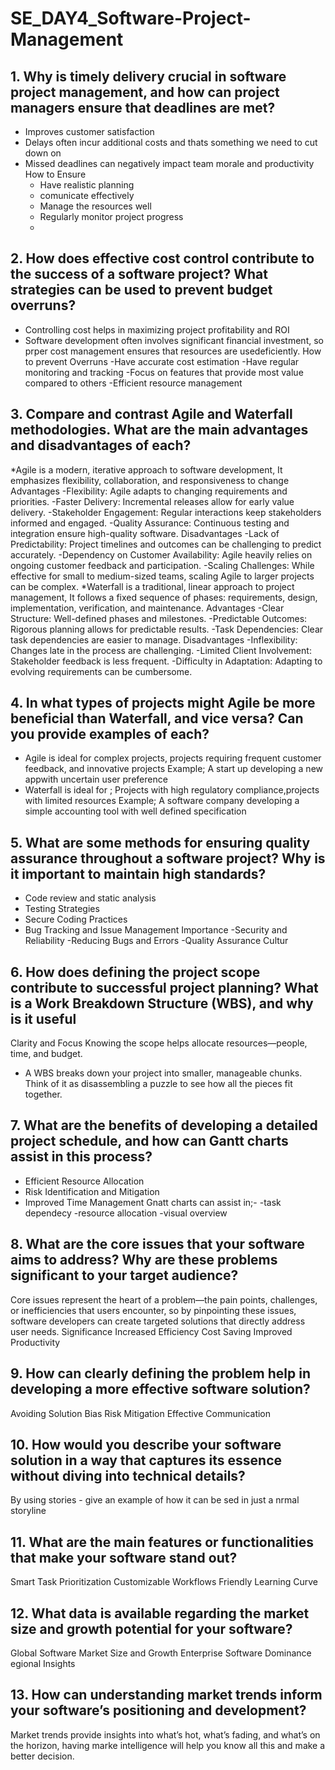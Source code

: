 # SE_DAY4_Software-Project-Management
## 1. Why is timely delivery crucial in software project management, and how can project managers ensure that deadlines are met?
- Improves customer satisfaction
- Delays often incur additional costs and thats something we need to cut down on
- Missed deadlines can negatively impact team morale and productivity
  How to Ensure
  - Have realistic planning
  - comunicate effectively
  - Manage the resources well
  - Regularly monitor project progress
  - 
## 2. How does effective cost control contribute to the success of a software project? What strategies can be used to prevent budget overruns?
  - Controlling cost helps in maximizing project profitability and ROI
  - Software development often involves significant financial investment, so prper cost management ensures that resources are usedeficiently.
    How to prevent Overruns
    -Have accurate cost estimation
    -Have regular monitoring and tracking
    -Focus on features that provide most value compared to others
    -Efficient resource management
    
## 3. Compare and contrast Agile and Waterfall methodologies. What are the main advantages and disadvantages of each?
*Agile is a modern, iterative approach to software development, It emphasizes flexibility, collaboration, and responsiveness to change
Advantages 
-Flexibility: Agile adapts to changing requirements and priorities.
-Faster Delivery: Incremental releases allow for early value delivery.
-Stakeholder Engagement: Regular interactions keep stakeholders informed and engaged.
-Quality Assurance: Continuous testing and integration ensure high-quality software.
Disadvantages 
-Lack of Predictability: Project timelines and outcomes can be challenging to predict accurately.
-Dependency on Customer Availability: Agile heavily relies on ongoing customer feedback and participation.
-Scaling Challenges: While effective for small to medium-sized teams, scaling Agile to larger projects can be complex.
*Waterfall is a traditional, linear approach to project management, It follows a fixed sequence of phases: requirements, design, implementation, verification, and maintenance.
Advantages 
-Clear Structure: Well-defined phases and milestones.
-Predictable Outcomes: Rigorous planning allows for predictable results.
-Task Dependencies: Clear task dependencies are easier to manage.
Disadvantages 
-Inflexibility: Changes late in the process are challenging.
-Limited Client Involvement: Stakeholder feedback is less frequent.
-Difficulty in Adaptation: Adapting to evolving requirements can be cumbersome.

## 4. In what types of projects might Agile be more beneficial than Waterfall, and vice versa? Can you provide examples of each?
- Agile is ideal for complex projects, projects requiring frequent customer feedback, and innovative projects
Example; A start up developing a new appwith uncertain user preference
- Waterfall is ideal for ; Projects with high regulatory compliance,projects with limited resources
  Example; A software company developing a simple accounting tool with well defined specification
  
## 5. What are some methods for ensuring quality assurance throughout a software project? Why is it important to maintain high standards?
  - Code review and static analysis
  - Testing Strategies
  - Secure Coding Practices
  - Bug Tracking and Issue Management
    Importance
-Security and Reliability
-Reducing Bugs and Errors
-Quality Assurance Cultur

## 6. How does defining the project scope contribute to successful project planning? What is a Work Breakdown Structure (WBS), and why is it useful
Clarity and Focus
Knowing the scope helps allocate resources—people, time, and budget.
- A WBS breaks down your project into smaller, manageable chunks. Think of it as disassembling a puzzle to see how all the pieces fit together.

## 7. What are the benefits of developing a detailed project schedule, and how can Gantt charts assist in this process?
- Efficient Resource Allocation
- Risk Identification and Mitigation
- Improved Time Management
Gnatt charts can assist in;-
-task dependecy
-resource allocation
-visual overview

## 8. What are the core issues that your software aims to address? Why are these problems significant to your target audience?
Core issues represent the heart of a problem—the pain points, challenges, or inefficiencies that users encounter, so by pinpointing these issues, software developers can create targeted solutions that directly address user needs.
Significance
Increased Efficiency
Cost Saving
Improved Productivity

## 9. How can clearly defining the problem help in developing a more effective software solution?
Avoiding Solution Bias
Risk Mitigation
Effective Communication

## 10. How would you describe your software solution in a way that captures its essence without diving into technical details?
By using stories - give an example of how it can be sed in just a nrmal storyline

## 11. What are the main features or functionalities that make your software stand out?
Smart Task Prioritization
Customizable Workflows
Friendly Learning Curve

## 12. What data is available regarding the market size and growth potential for your software?
Global Software Market Size and Growth
Enterprise Software Dominance
egional Insights

## 13. How can understanding market trends inform your software’s positioning and development?
Market trends provide insights into what’s hot, what’s fading, and what’s on the horizon, having marke intelligence will help you know all this and make a better decision.
